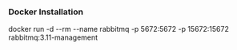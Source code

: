 ### Docker Installation

docker run -d --rm --name rabbitmq -p 5672:5672 -p 15672:15672 rabbitmq:3.11-management